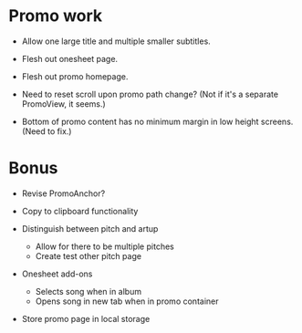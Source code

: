 # Promo work
* Allow one large title and multiple smaller subtitles.

* Flesh out onesheet page.
* Flesh out promo homepage.

* Need to reset scroll upon promo path change? (Not if it's a separate PromoView, it seems.)
* Bottom of promo content has no minimum margin in low height screens. (Need to fix.)

# Bonus
* Revise PromoAnchor?

* Copy to clipboard functionality

* Distinguish between pitch and artup
    * Allow for there to be multiple pitches
    * Create test other pitch page

* Onesheet add-ons
    * Selects song when in album
    * Opens song in new tab when in promo container


* Store promo page in local storage
